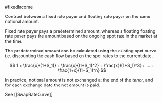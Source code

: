 #fixedIncome 

Contract between a fixed rate payer and floating rate payer on the same notional amount. 

Fixed rate payer pays a predetermined amount, whereas a floating floating rate payer pays the amount based on the ongoing spot rate in the market at the time. 

The predetermined amount can be calculated using the existing spot curve. i.e. discounting the cash flow based on the spot rates to the current date.

$$
1 = \frac{x}{(1+S_1)} + \frac{x}{(1+S_1)^2} + \frac{x}{(1+S_1)^3} + ... + \frac{1+x}{(1+S_1)^n}
$$

In practice, notional amount is not exchanged at the end of the *tenor*, and for each exchange date the net amount is paid. 

See [[SwapRateCurve]]
